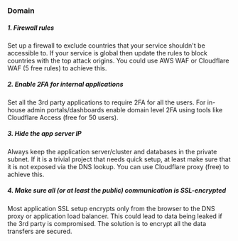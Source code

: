 ### Domain
##### 1. Firewall rules
Set up a firewall to exclude countries that your service shouldn't be accessible to. If your service is global then update the rules to block countries with the top attack origins. You could use AWS WAF or Cloudflare WAF (5 free rules) to achieve this. 

##### 2. Enable 2FA for internal applications
Set all the 3rd party applications to require 2FA for all the users. For in-house admin portals/dashboards enable domain level 2FA using tools like Cloudflare Access (free for 50 users).

##### 3. Hide the app server IP
Always keep the application server/cluster and databases in the private subnet. If it is a trivial project that needs quick setup, at least make sure that it is not exposed via the DNS lookup. You can use Cloudflare proxy (free) to achieve this.

##### 4. Make sure all (or at least the public) communication is SSL-encrypted
Most application SSL setup encrypts only from the browser to the DNS proxy or application load balancer. This could lead to data being leaked if the 3rd party is compromised. The solution is to encrypt all the data transfers are secured.

